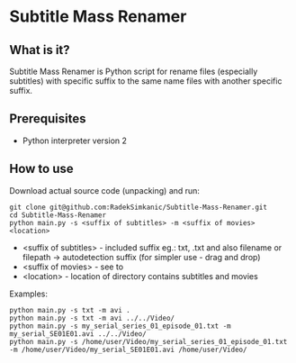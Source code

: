 # Subtitle Mass Renamer

## What is it?
Subtitle Mass Renamer is Python script for rename files (especially subtitles) with specific suffix to the same name files with another specific suffix.

## Prerequisites
- Python interpreter version 2

## How to use
Download actual source code (unpacking) and run:
```
git clone git@github.com:RadekSimkanic/Subtitle-Mass-Renamer.git
cd Subtitle-Mass-Renamer
python main.py -s <suffix of subtitles> -m <suffix of movies> <location>
```

- \<suffix of subtitles\> - included suffix eg.: txt, .txt and also filename or filepath -> autodetection suffix (for simpler use - drag and drop)
- \<suffix of movies\> - see to <suffix of subtitles>
- \<location\> - location of directory contains subtitles and movies

Examples:
```
python main.py -s txt -m avi .
python main.py -s txt -m avi ../../Video/
python main.py -s my_serial_series_01_episode_01.txt -m my_serial_SE01E01.avi ../../Video/
python main.py -s /home/user/Video/my_serial_series_01_episode_01.txt -m /home/user/Video/my_serial_SE01E01.avi /home/user/Video/
```
